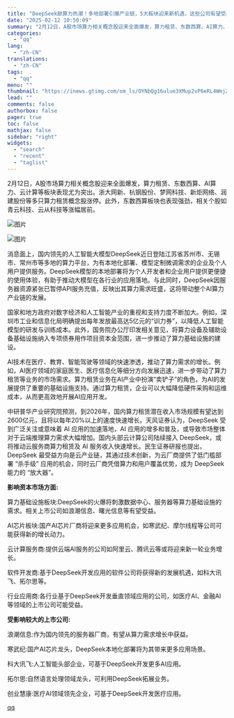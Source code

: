 ```yaml
---
title: "DeepSeek掀算力热潮！多地部署引爆产业链，5大板块迎来新机遇，这些公司有望受益"
date: "2025-02-12 10:50:09"
summary: "2月12日，A股市场算力相关概念股迎来全面爆发，算力租赁、东数西算、AI算力、云计算等板块表现尤为突..."
categories:
  - "qq"
lang:
  - "zh-CN"
translations:
  - "zh-CN"
tags:
  - "qq"
menu: ""
thumbnail: "https://inews.gtimg.com/om_ls/OYNbQg16ulue3XMup2vP6eRL4WmjZXFvZJl1_DdKyz9koAA_640360/0"
lead: ""
comments: false
authorbox: false
pager: true
toc: false
mathjax: false
sidebar: "right"
widgets:
  - "search"
  - "recent"
  - "taglist"
---
```


2月12日，A股市场算力相关概念股迎来全面爆发，算力租赁、东数西算、AI算力、云计算等板块表现尤为突出。浙大网新、杭钢股份、梦网科技、新炬网络、润建股份等多只算力租赁概念股涨停。此外，东数西算板块也表现强劲，相关个股如青云科技、云从科技等涨幅居前。

![图片](https://inews.gtimg.com/om_bt/Ou5r_-P4cuPiefaF7MaEmeANgHRKcB2AYKrBO99BgpFboAA/641)

![图片](https://inews.gtimg.com/om_bt/Ov3pSpnmV3WVHqH_sL4RqpfuyoitLfTbFj04U-wrLelQ0AA/641)

消息面上，国内领先的人工智能大模型DeepSeek近日登陆江苏省苏州市、无锡市、常州市等多地的算力平台，为有本地化部署、模型定制微调需求的企业及个人用户提供服务。DeepSeek模型的本地部署将为个人开发者和企业用户提供更便捷的使用体验，有助于推动大模型在各行业的应用落地。与此同时，DeepSeek因服务器资源紧张已暂停API服务充值，反映出其算力需求旺盛，这将带动整个AI算力产业链的发展。

国家和地方政府对数字经济和人工智能产业的重视和支持力度不断加大。例如，深圳市工业和信息化局明确提出每年发放最高达5亿元的“训力券”，以降低人工智能模型的研发与训练成本。此外，国务院办公厅印发相关意见，将算力设备及辅助设备基础设施纳入专项债券用作项目资本金范围，进一步推动了算力基础设施的建设。

AI技术在医疗、教育、智能驾驶等领域的快速渗透，推动了算力需求的增长。例如，AI医疗领域的家庭医生、医疗信息化等细分方向发展迅速，进一步带动了算力租赁等业务的市场需求。算力租赁业务在AI产业中扮演“卖铲子”的角色，为AI的发展提供了重要的基础设施支持。通过算力租赁，企业可以大幅降低硬件采购和运维成本，从而更高效地开展AI应用开发。

中研普华产业研究院预测，到2026年，国内算力租赁潜在收入市场规模有望达到2600亿元，且将以每年20%以上的速度快速增长。天风证券认为，DeepSeek 受到广泛关注或意味着 AI 应用的加速落地，AI 应用的增多和普及，或导致市场整体对于云端推理算力需求大幅增加。国内头部云计算公司陆续接入 DeepSeek，或将推动云服务商算力租赁及 AI 服务收入快速增长。民生证券研报也提出，DeepSeek 最受益方向是云产业链，其通过技术创新，为云厂商提供了低门槛部署 “杀手级” 应用的机会，同时云厂商凭借算力和用户覆盖优势，成为 DeepSeek 能力的 “放大器”。

**影响资本市场方面:**

算力基础设施板块:DeepSeek的火爆将刺激数据中心、服务器等算力基础设施的需求。相关上市公司如浪潮信息、曙光信息等有望受益。

AI芯片板块:国产AI芯片厂商将迎来更多应用机会，如寒武纪、摩尔线程等公司可能获得新的增长动力。

云计算服务商:提供云端AI服务的公司如阿里云、腾讯云等或将迎来新一轮业务增长。

软件开发商:基于DeepSeek开发应用的软件公司将获得新的发展机遇，如科大讯飞、拓尔思等。

行业应用商:各行业基于DeepSeek开发垂直领域应用的公司，如医疗AI、金融AI等领域的上市公司可能受益。

**受影响较大的上市公司:**

浪潮信息:作为国内领先的服务器厂商，有望从算力需求增长中获益。

寒武纪:国产AI芯片龙头，DeepSeek本地化部署将为其带来更多应用场景。

科大讯飞:人工智能头部企业，可基于DeepSeek开发更多AI应用。

拓尔思:自然语言处理领域龙头，可利用DeepSeek拓展业务。

创业慧康:医疗AI领域领先企业，可基于DeepSeek开发医疗应用。

[qq](https://new.qq.com/rain/a/20250212A0397I00)
